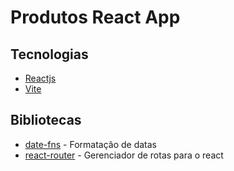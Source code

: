 # Produtos React App

## Tecnologias

- [Reactjs](https://react.dev/)
- [Vite](https://vitejs.dev/)

## Bibliotecas

- [date-fns](https://date-fns.org/) - Formatação de datas
- [react-router](https://github.com/remix-run/react-router) - Gerenciador de rotas para o react
